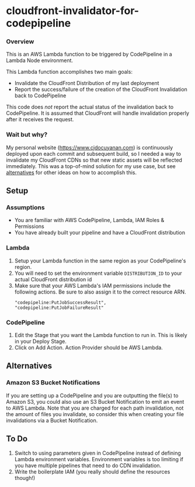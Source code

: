 # cloudfront-invalidator-for-codepipeline
### Overview
This is an AWS Lambda function to be triggered by CodePipeline in a Lambda Node environment.

This Lambda function accomplishes two main goals:
* Invalidate the CloudFront Distribution of my last deployment
* Report the success/failure of the creation of the CloudFront Invalidation back to CodePipeline

This code does _not_ report the actual status of the invalidation back to CodePipeline. It is assumed that CloudFront will handle invalidation properly after it receives the request.

### Wait but why?
My personal website (https://www.cjdocuyanan.com) is continuously deployed upon each commit and subsequent build, so I needed a way to invalidate my CloudFront CDNs so that new static assets will be reflected immediately. This was a top-of-mind solution for my use case, but see [alternatives](#alternatives) for other ideas on how to accomplish this.

## Setup
### Assumptions
* You are familiar with AWS CodePipeline, Lambda, IAM Roles & Permissions
* You have already built your pipeline and have a CloudFront distribution

### Lambda
1. Setup your Lambda function in the same region as your CodePipeline's region.
2. You will need to set the environment variable `DISTRIBUTION_ID` to your actual CloudFront distribution id
3. Make sure that your AWS Lambda's IAM permissions include the following actions. Be sure to also assign it to the correct resource ARN.
    ````
    "codepipeline:PutJobSuccessResult",
    "codepipeline:PutJobFailureResult"
    ````
    
### CodePipeline
1. Edit the Stage that you want the Lambda function to run in. This is likely in your Deploy Stage.
2. Click on Add Action. Action Provider should be AWS Lambda.

## Alternatives
### Amazon S3 Bucket Notifications
If you are setting up a CodePipeline and you are outputting the file(s) to Amazon S3, you could also use an S3 Bucket Notification to emit an event to AWS Lambda. Note that you are charged for each path invalidation, not the amount of files you invalidate, so consider this when creating your file invalidations via a Bucket Notification.

## To Do
1. Switch to using parameters given in CodePipeline instead of defining Lambda environment variables. Environment variables is too limiting if you have multiple pipelines that need to do CDN invalidation.
2. Write the boilerplate IAM (you really should define the resources though!)
